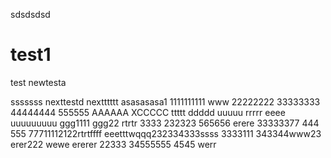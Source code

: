 
sdsdsdsd

# test1
test
newtesta

sssssss
nexttestd
nextttttt
asasasasa1
1111111111
www
22222222
33333333
44444444
555555
AAAAAA
XCCCCC
ttttt
ddddd
uuuuu
rrrrr
eeee
uuuuuuuuu
ggg1111
ggg22
rtrtr
3333
232323
565656
erere
33333377
444
555
77711112122rtrtffff
eeetttwqqq232334333ssss
3333111
343344www23 
erer222
wewe
ererer
22333
34555555
4545
werr
